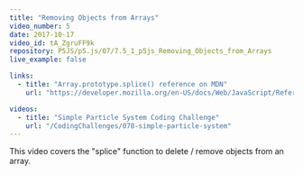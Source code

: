 ```yaml
---
title: "Removing Objects from Arrays"
video_number: 5
date: 2017-10-17
video_id: tA_ZgruFF9k
repository: P5JS/p5.js/07/7.5_1_p5js_Removing_Objects_from_Arrays
live_example: false

links:
  - title: "Array.prototype.splice() reference on MDN"
    url: "https://developer.mozilla.org/en-US/docs/Web/JavaScript/Reference/Global_Objects/Array/splice"

videos:
  - title: "Simple Particle System Coding Challenge"
    url: "/CodingChallenges/078-simple-particle-system"
---
```


This video covers the "splice" function to delete / remove objects from an array.
